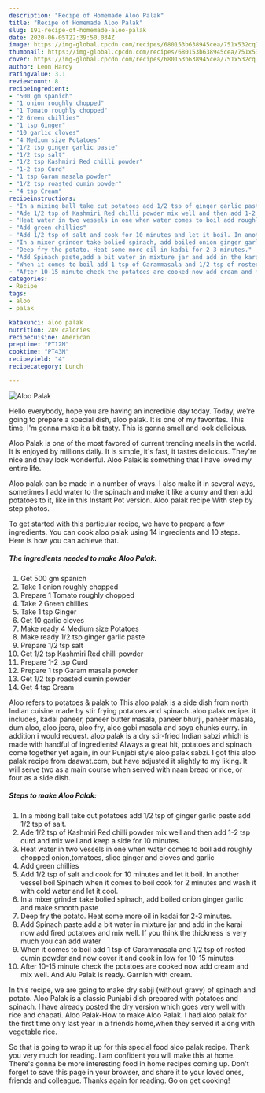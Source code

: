 ```yaml
---
description: "Recipe of Homemade Aloo Palak"
title: "Recipe of Homemade Aloo Palak"
slug: 191-recipe-of-homemade-aloo-palak
date: 2020-06-05T22:39:50.034Z
image: https://img-global.cpcdn.com/recipes/680153b638945cea/751x532cq70/aloo-palak-recipe-main-photo.jpg
thumbnail: https://img-global.cpcdn.com/recipes/680153b638945cea/751x532cq70/aloo-palak-recipe-main-photo.jpg
cover: https://img-global.cpcdn.com/recipes/680153b638945cea/751x532cq70/aloo-palak-recipe-main-photo.jpg
author: Leon Hardy
ratingvalue: 3.1
reviewcount: 8
recipeingredient:
- "500 gm spanich"
- "1 onion roughly chopped"
- "1 Tomato roughly chopped"
- "2 Green chillies"
- "1 tsp Ginger"
- "10 garlic cloves"
- "4 Medium size Potatoes"
- "1/2 tsp ginger garlic paste"
- "1/2 tsp salt"
- "1/2 tsp Kashmiri Red chilli powder"
- "1-2 tsp Curd"
- "1 tsp Garam masala powder"
- "1/2 tsp roasted cumin powder"
- "4 tsp Cream"
recipeinstructions:
- "In a mixing ball take cut potatoes add 1/2 tsp of ginger garlic paste add 1/2 tsp of salt."
- "Ade 1/2 tsp of Kashmiri Red chilli powder mix well and then add 1-2 tsp curd and mix well and keep a side for 10 minutes."
- "Heat water in two vessels in one when water comes to boil add roughly chopped onion,tomatoes, slice ginger and cloves and garlic"
- "Add green chillies"
- "Add 1/2 tsp of salt and cook for 10 minutes and let it boil. In another vessel boil Spinach when it comes to boil cook for 2 minutes and wash it with cold water and let it cool."
- "In a mixer grinder take bolied spinach, add boiled onion ginger garlic and make smooth paste"
- "Deep fry the potato. Heat some more oil in kadai for 2-3 minutes."
- "Add Spinach paste,add a bit water in mixture jar and add in the karai now add fired potatoes and mix well. If you think the thickness is very much you can add water"
- "When it comes to boil add 1 tsp of Garammasala and 1/2 tsp of rosted cumin powder and now cover it and cook in low for 10-15 minutes"
- "After 10-15 minute check the potatoes are cooked now add cream and mix well. And Alu Palak is ready. Garnish with cream."
categories:
- Recipe
tags:
- aloo
- palak

katakunci: aloo palak 
nutrition: 289 calories
recipecuisine: American
preptime: "PT12M"
cooktime: "PT43M"
recipeyield: "4"
recipecategory: Lunch

---
```



![Aloo Palak](https://img-global.cpcdn.com/recipes/680153b638945cea/751x532cq70/aloo-palak-recipe-main-photo.jpg)

Hello everybody, hope you are having an incredible day today. Today, we're going to prepare a special dish, aloo palak. It is one of my favorites. This time, I'm gonna make it a bit tasty. This is gonna smell and look delicious.

Aloo Palak is one of the most favored of current trending meals in the world. It is enjoyed by millions daily. It is simple, it's fast, it tastes delicious. They're nice and they look wonderful. Aloo Palak is something that I have loved my entire life.

Aloo palak can be made in a number of ways. I also make it in several ways, sometimes I add water to the spinach and make it like a curry and then add potatoes to it, like in this Instant Pot version. Aloo palak recipe With step by step photos.


To get started with this particular recipe, we have to prepare a few ingredients. You can cook aloo palak using 14 ingredients and 10 steps. Here is how you can achieve that.

<!--inarticleads1-->

##### The ingredients needed to make Aloo Palak:

1. Get 500 gm spanich
1. Take 1 onion roughly chopped
1. Prepare 1 Tomato roughly chopped
1. Take 2 Green chillies
1. Take 1 tsp Ginger
1. Get 10 garlic cloves
1. Make ready 4 Medium size Potatoes
1. Make ready 1/2 tsp ginger garlic paste
1. Prepare 1/2 tsp salt
1. Get 1/2 tsp Kashmiri Red chilli powder
1. Prepare 1-2 tsp Curd
1. Prepare 1 tsp Garam masala powder
1. Get 1/2 tsp roasted cumin powder
1. Get 4 tsp Cream


Aloo refers to potatoes &amp; palak to This aloo palak is a side dish from north Indian cuisine made by stir frying potatoes and spinach..aloo palak recipe. it includes, kadai paneer, paneer butter masala, paneer bhurji, paneer masala, dum aloo, aloo jeera, aloo fry, aloo gobi masala and soya chunks curry. in addition i would request. aloo palak is a dry stir-fried Indian sabzi which is made with handful of ingredients! Always a great hit, potatoes and spinach come together yet again, in our Punjabi style aloo palak sabzi. I got this aloo palak recipe from daawat.com, but have adjusted it slightly to my liking. It will serve two as a main course when served with naan bread or rice, or four as a side dish. 

<!--inarticleads2-->

##### Steps to make Aloo Palak:

1. In a mixing ball take cut potatoes add 1/2 tsp of ginger garlic paste add 1/2 tsp of salt.
1. Ade 1/2 tsp of Kashmiri Red chilli powder mix well and then add 1-2 tsp curd and mix well and keep a side for 10 minutes.
1. Heat water in two vessels in one when water comes to boil add roughly chopped onion,tomatoes, slice ginger and cloves and garlic
1. Add green chillies
1. Add 1/2 tsp of salt and cook for 10 minutes and let it boil. In another vessel boil Spinach when it comes to boil cook for 2 minutes and wash it with cold water and let it cool.
1. In a mixer grinder take bolied spinach, add boiled onion ginger garlic and make smooth paste
1. Deep fry the potato. Heat some more oil in kadai for 2-3 minutes.
1. Add Spinach paste,add a bit water in mixture jar and add in the karai now add fired potatoes and mix well. If you think the thickness is very much you can add water
1. When it comes to boil add 1 tsp of Garammasala and 1/2 tsp of rosted cumin powder and now cover it and cook in low for 10-15 minutes
1. After 10-15 minute check the potatoes are cooked now add cream and mix well. And Alu Palak is ready. Garnish with cream.


In this recipe, we are going to make dry sabji (without gravy) of spinach and potato. Aloo Palak is a classic Punjabi dish prepared with potatoes and spinach. I have already posted the dry version which goes very well with rice and chapati. Aloo Palak-How to make Aloo Palak. I had aloo palak for the first time only last year in a friends home,when they served it along with vegetable rice. 

So that is going to wrap it up for this special food aloo palak recipe. Thank you very much for reading. I am confident you will make this at home. There's gonna be more interesting food in home recipes coming up. Don't forget to save this page in your browser, and share it to your loved ones, friends and colleague. Thanks again for reading. Go on get cooking!
